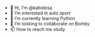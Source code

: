 - 👋 Hi, I’m @kabidosa
- 👀 I’m interested in auto sport
- 🌱 I’m currently learning Python
- 💞️ I’m looking to collaborate on Bomby
- 📫 How to reach me study
